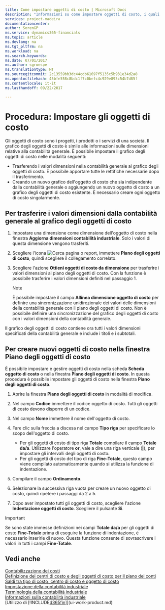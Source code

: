 ```yaml
---
title: Come impostare oggetti di costo | Microsoft Docs
description: "Informazioni su come impostare oggetti di costo, i quali sono simili alle dimensioni relative alla contabilità generale."
services: project-madeira
documentationcenter: 
author: SorenGP
ms.service: dynamics365-financials
ms.topic: article
ms.devlang: na
ms.tgt_pltfrm: na
ms.workload: na
ms.search.keywords: 
ms.date: 07/01/2017
ms.author: sgroespe
ms.translationtype: HT
ms.sourcegitcommit: 2c13559bb3dc44cdb61697f5135c5b931e34d2a8
ms.openlocfilehash: 45bfe558c8bdc1f7c0befc4c929e895c54b7d85f
ms.contentlocale: it-it
ms.lasthandoff: 09/22/2017

---
```

# <a name="how-to-set-up-cost-objects"></a>Procedura: Impostare gli oggetti di costo
Gli oggetti di costo sono i progetti, i prodotti o i servizi di una società. Il grafico degli oggetti di costo è simile alle informazioni sulle dimensioni relative alla contabilità generale. È possibile impostare il grafico degli oggetti di costo nelle modalità seguenti:  

* Trasferendo i valori dimensioni nella contabilità generale al grafico degli oggetti di costo. È possibile apportare tutte le rettifiche necessarie dopo il trasferimento.  
* Creando un nuovo grafico dell'oggetto di costo che sia indipendente dalla contabilità generale o aggiungendo un nuovo oggetto di costo a un grafico degli oggetti di costo esistente. È necessario creare ogni oggetto di costo singolarmente.  

## <a name="to-transfer-dimension-values-from-the-general-ledger-to-the-chart-of-cost-objects"></a>Per trasferire i valori dimensioni dalla contabilità generale al grafico degli oggetti di costo  
1.  Impostare una dimensione come dimensione dell'oggetto di costo nella finestra **Aggiorna dimensioni contabilità industriale**. Solo i valori di questa dimensione vengono trasferiti.  
2.  Scegliere l'icona ![Cerca pagina o report](media/ui-search/search_small.png "icona Cerca pagina o report"), immettere **Piano degli oggetti di costo**, quindi scegliere il collegamento correlato.  
3.  Scegliere l'azione **Ottieni oggetti di costo da dimensione** per trasferire i valori dimensioni al piano degli oggetti di costo. Con la funzione è possibile trasferire i valori dimensioni definiti nel passaggio 1.  

    > [!NOTE]  
    >  È possibile impostare il campo **Allinea dimensione oggetto di costo** per definire una sincronizzazione unidirezionale dei valori delle dimensioni della contabilità generale con il piano degli oggetti di costo. Non è possibile definire una sincronizzazione del grafico degli oggetti di costo con i valori dimensioni della contabilità generale.  

Il grafico degli oggetti di costo contiene ora tutti i valori dimensioni specificati della contabilità generale e include i titoli e i subtotali.  

## <a name="to-create-new-cost-objects-in-the-chart-of-cost-objects-window"></a>Per creare nuovi oggetti di costo nella finestra Piano degli oggetti di costo  
È possibile impostare e gestire oggetti di costo nella scheda **Scheda oggetto di costo** o nella finestra **Piano degli oggetti di costo**. In questa procedura è possibile impostare gli oggetti di costo nella finestra  **Piano degli oggetti di costo**.  

1.  Aprire la finestra **Piano degli oggetti di costo** in modalità di modifica.  
2.  Nel campo  **Codice** immettere il codice oggetto di costo. Tutti gli oggetti di costo devono disporre di un codice.  
3.  Nel campo **Nome** immettere il nome dell'oggetto di costo.  
4.  Fare clic sulla freccia a discesa nel campo **Tipo riga** per specificare lo scopo dell'oggetto di costo.  

    * Per gli oggetti di costo di tipo riga **Totale** compilare il campo **Totale da/a**. Utilizzare l'operatore **or**, vale a dire una riga verticale (**&#124;**), per impostare gli intervalli degli oggetti di costo.  
    * Per gli oggetti di costo del tipo di riga **Fine-Totale**, questo campo viene compilato automaticamente quando si utilizza la funzione di indentazione.  
5.  Compilare il campo **Ordinamento**.  
6.  Selezionare la successiva riga vuota per creare un nuovo oggetto di costo, quindi ripetere i passaggi da 2 a 5.  
7.  Dopo aver impostato tutti gli oggetti di costo, scegliere l'azione **Indentazione oggetti di costo**. Scegliere il pulsante **Sì**.  

> [!IMPORTANT]  
>  Se sono state immesse definizioni nei campi **Totale da/a** per gli oggetti di costo **Fine-Totale** prima di eseguire la funzione di indentazione, è necessario inserirle di nuovo. Questa funzione consente di sovrascrivere i valori in tutti i campi **Fine-Totale**.  

## <a name="see-also"></a>Vedi anche  
[Contabilizzazione dei costi](finance-manage-cost-accounting.md)  
[Definizione dei centri di costo e degli oggetti di costo per il piano dei conti](finance-defining-cost-centers-and-cost-objects-for-chart-of-accounts.md)   
[Saldi tra tipo di costo, centro di costo e oggetto di costo](finance-balances-between-cost-type-cost-center-and-cost-object.md)   
[Impostazione della contabilità industriale](finance-set-up-cost-accounting.md)   
[Terminologia della contabilità industriale](finance-terminology-in-cost-accounting.md)   
[Informazioni sulla contabilità industriale](finance-about-cost-accounting.md)  
[Utilizzo di [!INCLUDE[d365fin](includes/d365fin_md.md)]](ui-work-product.md)

